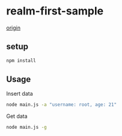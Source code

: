 # realm-first-sample

[origin](https://github.com/yamayamasan/realm-first-sample.git)

## setup

```sh
npm install
```

## Usage

Insert data

```sh
node main.js -a "username: root, age: 21"
```

Get data

```sh
node main.js -g
```
